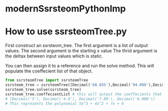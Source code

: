 ﻿# modernSsrsteomPythonImp

# How to use ssrsteomTree.py

First construct an ssrsteom_tree. 
The first argument is a list of output values.
The second argument is the starting x value
The thrid argument is the deltax between input values which is static.

You can then assign it to a reference and run the solve method.
This will populate the coeffecient list of that object.


```python
from ssrsteomTree import ssrsteomTree
ssrsteom_tree = ssrsteomTree([Decimal('68.035'),Decimal('94.000'),Decimal('126.625'),Decimal('166.720')], Decimal('1.9'),Decimal('.3'))
ssrsteom_tree.solve(ssrsteom_tree)
ssrsteom_tree.coeffecientList # this will output the coeffecients that hit the points above 
# [Decimal('5'), Decimal('4.0'), Decimal('7.00'), Decimal('6.000')]
# This represents the polynomial 5x^3 + 4x^2 + 7x + 6 
```
